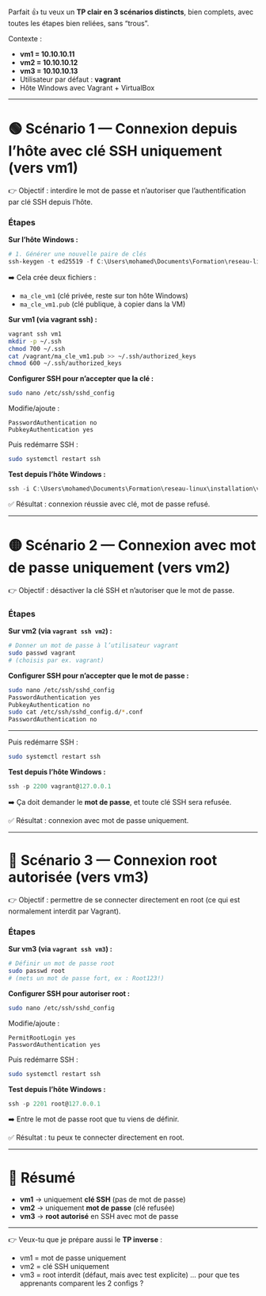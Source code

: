 Parfait 👍 tu veux un **TP clair en 3 scénarios distincts**, bien complets, avec toutes les étapes bien reliées, sans “trous”.

Contexte :

* **vm1 = 10.10.10.11**
* **vm2 = 10.10.10.12**
* **vm3 = 10.10.10.13**
* Utilisateur par défaut : **vagrant**
* Hôte Windows avec Vagrant + VirtualBox

---

# 🟢 Scénario 1 — Connexion depuis l’hôte avec **clé SSH uniquement** (vers vm1)

👉 Objectif : interdire le mot de passe et n’autoriser que l’authentification par clé SSH depuis l’hôte.

### Étapes

**Sur l’hôte Windows :**

```powershell
# 1. Générer une nouvelle paire de clés
ssh-keygen -t ed25519 -f C:\Users\mohamed\Documents\Formation\reseau-linux\installation\vagrant\ma_cle_vm1 -C "mohamed@host"
```

➡️ Cela crée deux fichiers :

* `ma_cle_vm1` (clé privée, reste sur ton hôte Windows)
* `ma_cle_vm1.pub` (clé publique, à copier dans la VM)

**Sur vm1 (via vagrant ssh) :**

```bash
vagrant ssh vm1
mkdir -p ~/.ssh
chmod 700 ~/.ssh
cat /vagrant/ma_cle_vm1.pub >> ~/.ssh/authorized_keys
chmod 600 ~/.ssh/authorized_keys
```

**Configurer SSH pour n’accepter que la clé :**

```bash
sudo nano /etc/ssh/sshd_config
```

Modifie/ajoute :

```
PasswordAuthentication no
PubkeyAuthentication yes
```

Puis redémarre SSH :

```bash
sudo systemctl restart ssh
```

**Test depuis l’hôte Windows :**

```powershell
ssh -i C:\Users\mohamed\Documents\Formation\reseau-linux\installation\vagrant\ma_cle_vm1 -p 2222 vagrant@127.0.0.1
```

✅ Résultat : connexion réussie avec clé, mot de passe refusé.

---

# 🟡 Scénario 2 — Connexion avec **mot de passe uniquement** (vers vm2)

👉 Objectif : désactiver la clé SSH et n’autoriser que le mot de passe.

### Étapes

**Sur vm2 (via `vagrant ssh vm2`) :**

```bash
# Donner un mot de passe à l’utilisateur vagrant
sudo passwd vagrant
# (choisis par ex. vagrant)
```

**Configurer SSH pour n’accepter que le mot de passe :**

```bash
sudo nano /etc/ssh/sshd_config
PasswordAuthentication yes
PubkeyAuthentication no
sudo cat /etc/ssh/sshd_config.d/*.conf
PasswordAuthentication no
```
---

Puis redémarre SSH :

```bash
sudo systemctl restart ssh
```

**Test depuis l’hôte Windows :**

```powershell
ssh -p 2200 vagrant@127.0.0.1
```

➡️ Ça doit demander le **mot de passe**, et toute clé SSH sera refusée.

✅ Résultat : connexion avec mot de passe uniquement.

---

# 🔴 Scénario 3 — Connexion root **autorisée** (vers vm3)

👉 Objectif : permettre de se connecter directement en root (ce qui est normalement interdit par Vagrant).

### Étapes

**Sur vm3 (via `vagrant ssh vm3`) :**

```bash
# Définir un mot de passe root
sudo passwd root
# (mets un mot de passe fort, ex : Root123!)
```

**Configurer SSH pour autoriser root :**

```bash
sudo nano /etc/ssh/sshd_config
```

Modifie/ajoute :

```
PermitRootLogin yes
PasswordAuthentication yes
```

Puis redémarre SSH :

```bash
sudo systemctl restart ssh
```

**Test depuis l’hôte Windows :**

```powershell
ssh -p 2201 root@127.0.0.1
```

➡️ Entre le mot de passe root que tu viens de définir.

✅ Résultat : tu peux te connecter directement en root.

---

# 🎯 Résumé

* **vm1** → uniquement **clé SSH** (pas de mot de passe)
* **vm2** → uniquement **mot de passe** (clé refusée)
* **vm3** → **root autorisé** en SSH avec mot de passe

---

👉 Veux-tu que je prépare aussi le **TP inverse** :

* vm1 = mot de passe uniquement
* vm2 = clé SSH uniquement
* vm3 = root interdit (défaut, mais avec test explicite)
  … pour que tes apprenants comparent les 2 configs ?
